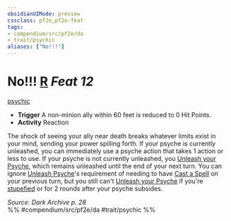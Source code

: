 ```yaml
---
obsidianUIMode: preview
cssclass: pf2e,pf2e-feat
tags:
- compendium/src/pf2e/da
- trait/psychic
aliases: ["No!!!"]
---
```

# No!!!  [R](chapter-9-playing-the-game.md#Actions "Reaction") *Feat 12*  
[psychic](Reference/Rules/Traits/psychic-da.md "Psychic Class Trait")  

- **Trigger** A non-minion ally within 60 feet is reduced to 0 Hit Points.
- **Activity** Reaction

The shock of seeing your ally near death breaks whatever limits exist in your mind, sending your power spilling forth. If your psyche is currently unleashed, you can immediately use a psyche action that takes 1 action or less to use. If your psyche is not currently unleashed, you [Unleash your Psyche](unleash-psyche-da.md), which remains unleashed until the end of your next turn. You can ignore [Unleash Psyche](unleash-psyche-da.md)'s requirement of needing to have [Cast a Spell](cast-a-spell.md) on your previous turn, but you still can't [Unleash your Psyche](unleash-psyche-da.md) if you're [stupefied](conditions.md#Stupefied) or for 2 rounds after your psyche subsides.

*Source: Dark Archive p. 28*  
%% #compendium/src/pf2e/da #trait/psychic %%